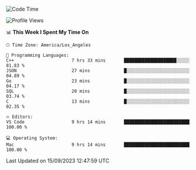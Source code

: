 <!--START_SECTION:waka-->
![Code Time](http://img.shields.io/badge/Code%20Time-516%20hrs%204%20mins-blue)

![Profile Views](http://img.shields.io/badge/Profile%20Views-0-blue)

📊 **This Week I Spent My Time On** 

```text
🕑︎ Time Zone: America/Los_Angeles

💬 Programming Languages: 
C++                      7 hrs 33 mins       ████████████████████░░░░░   81.83 % 
JSON                     27 mins             █░░░░░░░░░░░░░░░░░░░░░░░░   04.89 % 
Go                       23 mins             █░░░░░░░░░░░░░░░░░░░░░░░░   04.17 % 
SQL                      20 mins             █░░░░░░░░░░░░░░░░░░░░░░░░   03.74 % 
C                        13 mins             █░░░░░░░░░░░░░░░░░░░░░░░░   02.35 % 

🔥 Editors: 
VS Code                  9 hrs 14 mins       █████████████████████████   100.00 % 

💻 Operating System: 
Mac                      9 hrs 14 mins       █████████████████████████   100.00 % 
```


 Last Updated on 15/09/2023 12:47:59 UTC
<!--END_SECTION:waka-->

